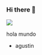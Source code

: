 ### Hi there 👋
<img src="https://media1.tenor.com/images/bd8bffd78009eab632d34294f1b760bb/tenor.gif?itemid=10152547"/>

hola mundo
<ul>
  <li>agustin</li>
</ul>

<!--
**17agustin/17agustin** is a ✨ _special_ ✨ repository because its `README.md` (this file) appears on your GitHub profile.

Here are some ideas to get you started:

- 🔭 I’m currently working on ...
- 🌱 I’m currently learning ...
- 👯 I’m looking to collaborate on ...
- 🤔 I’m looking for help with ...
- 💬 Ask me about ...
- 📫 How to reach me: ...
- 😄 Pronouns: ...
- ⚡ Fun fact: ...
-->
